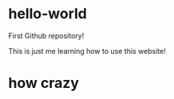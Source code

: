 # hello-world
First Github repository!

This is just me learning how to use this website!
# how crazy 
